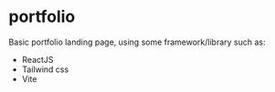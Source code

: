 # portfolio

Basic portfolio landing page, using some framework/library such as:
  - ReactJS
  - Tailwind css
  - Vite
